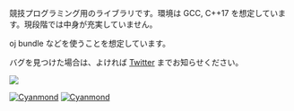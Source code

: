 競技プログラミング用のライブラリです。環境は GCC, C++17 を想定しています。現段階では中身が充実していません。

oj bundle などを使うことを想定しています。

バグを見つけた場合は、よければ [Twitter](https://twitter.com/Cyanmond_mapr) までお知らせください。

 [![](https://img.shields.io/badge/license-CC0_License-blue.svg)](https://github.com/Cyanmond/library/blob/main/LICENSE)

[![Cyanmond](https://img.shields.io/endpoint?url=https%3A%2F%2Fatcoder-badges.now.sh%2Fapi%2Fatcoder%2Fjson%2FCyanmond)](https://atcoder.jp/users/Cyanmond)
[![Cyanmond](https://img.shields.io/endpoint?url=https%3A%2F%2Fatcoder-badges.now.sh%2Fapi%2Fcodeforces%2Fjson%2FCyanmond)](https://codeforces.com/profile/Cyanmond)